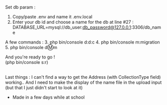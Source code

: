Set db param :
1. Copy/paste .env and name it .env.local
2. Enter your db id and choose a name for the db at line #27 :
DATABASE_URL=mysql://db_user:db_password@127.0.0.1:3306/db_name


A few commands :
3. php bin/console d:d:c
4. php bin/console m:migration
5. php bin/console d:m:m

And you're ready to go !
<br>
(php bin/console s:r)

<br>
Last things : I can't find a way to get the Address (with CollectionType field) working..
And I need to make the display of the name file in the upload input (but that I just didn't start to look at it)

- Made in a few days while at school